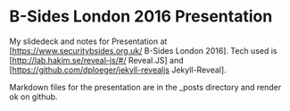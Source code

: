# B-Sides London 2016 Presentation

My slidedeck and notes for Presentation at [https://www.securitybsides.org.uk/ B-Sides London 2016].  Tech used is [http://lab.hakim.se/reveal-js/#/ Reveal.JS] and [https://github.com/dploeger/jekyll-revealjs Jekyll-Reveal].

Markdown files for the presentation are in the _posts directory and render ok on github.